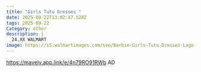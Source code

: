 ```yaml
---
title: "Girls Tutu Dresses "
date: 2025-09-22T13:02:47.528Z
tags: 2025-09-22
Category: other
description: |
  24.XX WALMART
image: https://i5.walmartimages.com/seo/Barbie-Girls-Tutu-Dresses-Logo-Embroidered-Pearl-Button-Long-Sleeves-Pink-Outfits-Sizes-3-10_abf718ff-1c3e-4d5c-83f6-f20b5b17a5cc.267e47a93264d1b1e75d4752d0f7f5c2.jpeg?odnHeight=573&odnWidth=573&odnBg=FFFFFF
---
```

https://mavely.app.link/e/4n79RO91RWb    AD